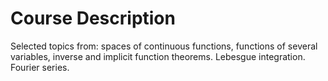 # Course Description

Selected topics from: spaces of continuous functions, functions of several variables, inverse and implicit function theorems. Lebesgue integration. Fourier series.
